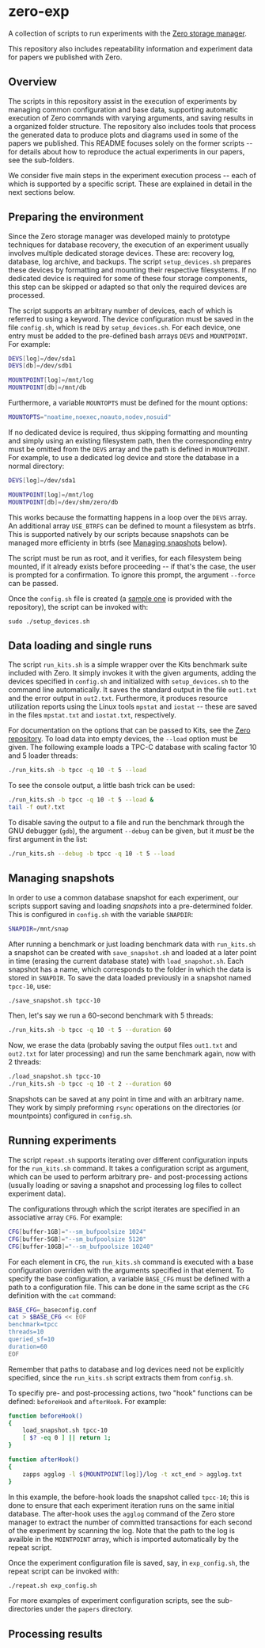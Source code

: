 # zero-exp
A collection of scripts to run experiments with the [Zero storage manager](https://github.com/caetanosauer/zero).

This repository also includes repeatability information and experiment data for papers we published with Zero.

## Overview

The scripts in this repository assist in the execution of experiments by managing common configuration and base data, supporting automatic execution of Zero commands with varying arguments, and saving results in a organized folder structure.
The repository also includes tools that process the generated data to produce plots and diagrams used in some of the papers we published.
This README focuses solely on the former scripts -- for details about how to reproduce the actual experiments in our papers, see the sub-folders.

We consider five main steps in the experiment execution process -- each of which is supported by a specific script.
These are explained in detail in the next sections below.

## Preparing the environment

Since the Zero storage manager was developed mainly to prototype techniques for database recovery, the execution of an experiment usually involves multiple dedicated storage devices.
These are: recovery log, database, log archive, and backups.
The script `setup_devices.sh` prepares these devices by formatting and mounting their respective filesystems.
If no dedicated device is required for some of these four storage components, this step can be skipped or adapted so that only the required devices are processed.

The script supports an arbitrary number of devices, each of which is referred to using a keyword. The device configuration must be saved in the file `config.sh`, which is read by `setup_devices.sh`.
For each device, one entry must be added to the pre-defined bash arrays `DEVS` and `MOUNTPOINT`. For example:

```bash
DEVS[log]=/dev/sda1
DEVS[db]=/dev/sdb1

MOUNTPOINT[log]=/mnt/log
MOUNTPOINT[db]=/mnt/db
```

Furthermore, a variable `MOUNTOPTS` must be defined for the mount options:

```bash
MOUNTOPTS="noatime,noexec,noauto,nodev,nosuid"
```

If no dedicated device is required, thus skipping formatting and mounting and simply using an existing filesystem path, then the corresponding entry must be omitted from the `DEVS` array and the path is defined in `MOUNTPOINT`. For example, to use a dedicated log device and store the database in a normal directory:

```bash
DEVS[log]=/dev/sda1

MOUNTPOINT[log]=/mnt/log
MOUNTPOINT[db]=/dev/shm/zero/db
```

This works because the formatting happens in a loop over the `DEVS` array. An additional array `USE_BTRFS` can be defined to mount a filesystem as btrfs.
This is supported natively by our scripts because snapshots can be managed more efficienty in btrfs (see [Managing snapshots](#managing-snapshots) below).

The script must be run as root, and it verifies, for each filesystem being mounted, if it already exists before proceeding -- if that's the case, the user is prompted for a confirmation. To ignore this prompt, the argument `--force` can be passed.

Once the `config.sh` file is created (a [sample one](./config.sh) is provided with the repository), the script can be invoked with:

```
sudo ./setup_devices.sh
```

## Data loading and single runs

The script `run_kits.sh` is a simple wrapper over the Kits benchmark suite included with Zero.
It simply invokes it with the given arguments, adding the devices specified in `config.sh` and initialized with `setup_devices.sh` to the command line automatically.
It saves the standard output in the file `out1.txt` and the error output in `out2.txt`.
Furthermore, it produces resource utilization reports using the Linux tools `mpstat` and `iostat` -- these are saved in the files `mpstat.txt` and `iostat.txt`, respectively.

For documentation on the options that can be passed to Kits, see the [Zero repository](https://github.com/caetanosauer/zero). To load data into empty devices, the `--load` option must be given.
The following example loads a TPC-C database with scaling factor 10 and 5 loader threads:

```bash
./run_kits.sh -b tpcc -q 10 -t 5 --load
```

To see the console output, a little bash trick can be used:

```bash
./run_kits.sh -b tpcc -q 10 -t 5 --load &
tail -f out?.txt
```

To disable saving the output to a file and run the benchmark through the GNU debugger (`gdb`), the argument `--debug` can be given, but it *must* be the first argument in the list:

```bash
./run_kits.sh --debug -b tpcc -q 10 -t 5 --load
```

## Managing snapshots

In order to use a common database snapshot for each experiment, our scripts support saving and loading *snapshots* into a pre-determined folder.
This is configured in `config.sh` with the variable `SNAPDIR`:

```bash
SNAPDIR=/mnt/snap
```

After running a benchmark or just loading benchmark data with `run_kits.sh` a snapshot can be created with `save_snapshot.sh` and loaded at a later point in time (erasing the current database state) with `load_snapshot.sh`.
Each snapshot has a name, which corresponds to the folder in which the data is stored in `SNAPDIR`.
To save the data loaded previously in a snapshot named `tpcc-10`, use:

```bash
./save_snapshot.sh tpcc-10
```

Then, let's say we run a 60-second benchmark with 5 threads:

```bash
./run_kits.sh -b tpcc -q 10 -t 5 --duration 60
```

Now, we erase the data (probably saving the output files `out1.txt` and `out2.txt` for later processing) and run the same benchmark again, now with 2 threads:

```bash
./load_snapshot.sh tpcc-10
./run_kits.sh -b tpcc -q 10 -t 2 --duration 60
```

Snapshots can be saved at any point in time and with an arbitrary name. They work by simply preforming `rsync` operations on the directories (or mountpoints) configured in `config.sh`.

## Running experiments

The script `repeat.sh` supports iterating over different configuration inputs for the `run_kits.sh` command. It takes a configuration script as argument, which can be used to perform arbitrary pre- and post-processing actions (usually loading or saving a snapshot and processing log files to collect experiment data).

The configurations through which the script iterates are specified in an associative array `CFG`. For example:

```bash
CFG[buffer-1GB]="--sm_bufpoolsize 1024"
CFG[buffer-5GB]="--sm_bufpoolsize 5120"
CFG[buffer-10GB]="--sm_bufpoolsize 10240"
```

For each element in `CFG`, the `run_kits.sh` command is executed with a base configuration overriden with the arguments specified in that element. To specify the base configuration, a variable `BASE_CFG` must be defined with a path to a configuration file. This can be done in the same script as the `CFG` definition with the `cat` command:

```bash
BASE_CFG=_baseconfig.conf 
cat > $BASE_CFG << EOF
benchmark=tpcc
threads=10
queried_sf=10
duration=60
EOF
```

Remember that paths to database and log devices need not be explicitly specified, since the `run_kits.sh` script extracts them from `config.sh`.

To specifiy pre- and post-processing actions, two "hook" functions can be defined: `beforeHook` and `afterHook`. For example:

```bash
function beforeHook()
{
    load_snapshot.sh tpcc-10
    [ $? -eq 0 ] || return 1;
}

function afterHook()
{
    zapps agglog -l ${MOUNTPOINT[log]}/log -t xct_end > agglog.txt
}
```

In this example, the before-hook loads the snapshot called `tpcc-10`; this is done to ensure that each experiment iteration runs on the same initial database. The after-hook uses the `agglog` command of the Zero store manager to extract the number of committed transactions for each second of the experiment by scanning the log. Note that the path to the log is availble in the `MOINTPOINT` array, which is imported automatically by the repeat script.

Once the experiment configuration file is saved, say, in `exp_config.sh`, the repeat script can be invoked with:

```bash
./repeat.sh exp_config.sh
```

For more examples of experiment configuration scripts, see the sub-directories under the `papers` directory.

## Processing results
